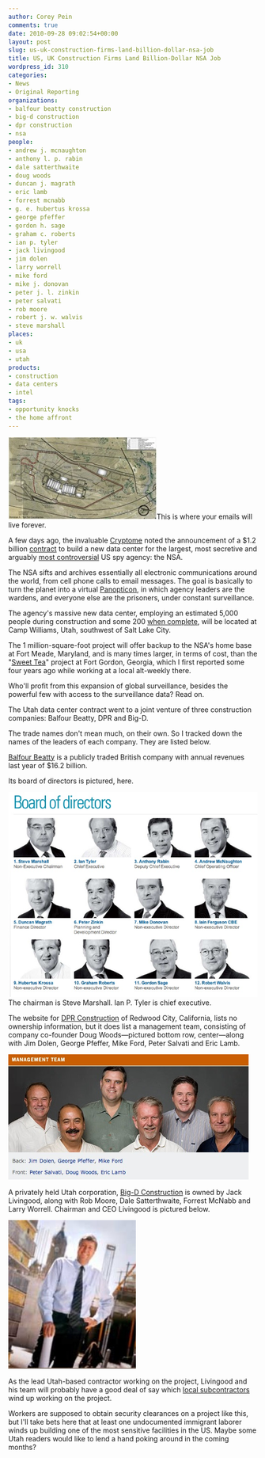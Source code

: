 ```yaml
---
author: Corey Pein
comments: true
date: 2010-09-28 09:02:54+00:00
layout: post
slug: us-uk-construction-firms-land-billion-dollar-nsa-job
title: US, UK Construction Firms Land Billion-Dollar NSA Job 
wordpress_id: 310
categories:
- News
- Original Reporting
organizations:
- balfour beatty construction
- big-d construction
- dpr construction
- nsa
people:
- andrew j. mcnaughton
- anthony l. p. rabin
- dale satterthwaite
- doug woods
- duncan j. magrath
- eric lamb
- forrest mcnabb
- g. e. hubertus krossa
- george pfeffer
- gordon h. sage
- graham c. roberts
- ian p. tyler
- jack livingood
- jim dolen
- larry worrell
- mike ford
- mike j. donovan
- peter j. l. zinkin
- peter salvati
- rob moore
- robert j. w. walvis
- steve marshall
places:
- uk
- usa
- utah
products:
- construction
- data centers
- intel
tags:
- opportunity knocks
- the home affront
---
```


[![](/images/2010/09/nsa-data-center-camp-williams-utah-300x166.jpg)](http://www.balfourdprbigd.com/Project%20Information.html)This is where your emails will live forever.

A few days ago, the invaluable [Cryptome](http://cryptome.org/) noted the announcement of a $1.2 billion [contract](https://www.fbo.gov/index?s=opportunity&mode=form&id=7248c2cb0bc71fc8dbae45a464438c12&tab=core&_cview=1) to build a new data center for the largest, most secretive and arguably [most controversial](http://www.nybooks.com/articles/archives/2009/nov/05/whos-in-big-brothers-database/) US spy agency: the NSA.

The NSA sifts and archives essentially all electronic communications around the world, from cell phone calls to email messages. The goal is basically to turn the planet into a virtual [Panopticon](http://en.wikipedia.org/wiki/Discipline_and_Punish:_The_Birth_of_the_Prison), in which agency leaders are the wardens, and everyone else are the prisoners, under constant surveillance.

The agency's massive new data center, employing an estimated 5,000 people during construction and some 200 [when complete](http://hatch.senate.gov/public/index.cfm?FuseAction=PressReleases.Detail&PressRelease_id=913090f4-1b78-be3e-e053-ebe7afaff091&Month=10&Year=2009), will be located at Camp Williams, Utah, southwest of Salt Lake City.

The 1 million-square-foot project will offer backup to the NSA's home base at Fort Meade, Maryland, and is many times larger, in terms of cost, than the "[Sweet Tea](http://augustans.blogspot.com/2006/12/out-of-thin-air.html)" project at Fort Gordon, Georgia, which I first reported some four years ago while working at a local alt-weekly there.

Who'll profit from this expansion of global surveillance, besides the powerful few with access to the surveillance data? Read on.

<!-- more -->The Utah data center contract went to a joint venture of three construction companies: Balfour Beatty, DPR and Big-D.

The trade names don't mean much, on their own. So I tracked down the names of the leaders of each company. They are listed below.

[Balfour Beatty](http://www.balfourbeatty.com/) is a publicly traded British company with annual revenues last year of $16.2 billion.

Its board of directors is pictured, here.


[![](/images/2010/09/Balfour-Beatty.jpg)](/images/2010/09/Balfour-Beatty.jpg)The chairman is Steve Marshall. Ian P. Tyler is chief executive.


The website for [DPR Construction](http://www.dpr.com/about-dpr/management-team.cfm) of Redwood City, California, lists no ownership information, but it does list a management team, consisting of company co-founder Doug Woods—pictured bottom row, center—along with Jim Dolen, George Pfeffer, Mike Ford, Peter Salvati and Eric Lamb.


[![](/images/2010/09/dpr-construction.jpg)](/images/2010/09/dpr-construction.jpg)


A privately held Utah corporation, [Big-D Construction](http://www.big-d.com/) is owned by Jack Livingood, along with Rob Moore, Dale Satterthwaite, Forrest McNabb and Larry Worrell. Chairman and CEO Livingood is pictured below.


[![](/images/2010/09/jack-livingood-big-d-258x300.jpg)](/images/2010/09/jack-livingood-big-d.jpg)


As the lead Utah-based contractor working on the project, Livingood and his team will probably have a good deal of say which [local subcontractors](http://www.balfourdprbigd.com/Small%20Business%20Outreach.html) wind up working on the project.

Workers are supposed to obtain security clearances on a project like this, but I'll take bets here that at least one undocumented immigrant laborer winds up building one of the most sensitive facilities in the US. Maybe some Utah readers would like to lend a hand poking around in the coming months?
